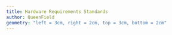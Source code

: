 ```yaml
---
title: Hardware Requirements Standards
author: QueenField
geometry: "left = 3cm, right = 2cm, top = 3cm, bottom = 2cm"
---
```

